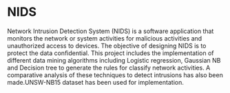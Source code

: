 # NIDS
Network Intrusion Detection System (NIDS) is a software application that monitors the network or system activities for malicious activities and unauthorized access to devices. The objective of designing NIDS is to protect the data confidential.  This project includes the implementation of different data mining algorithms including Logistic regression, Gaussian NB and Decision tree to generate the rules for classify network activities. A comparative analysis of these techniques to detect intrusions has also been made.UNSW-NB15 dataset has been used for implementation.
